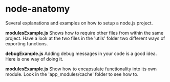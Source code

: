 node-anatomy
============

Several explanations and examples on how to setup a node.js project.

__modulesExample.js__
Shows how to require other files from within the same project. Have a look at the two files in the 'utils' folder two different ways of exporting functions.

__debugExample.js__
Adding debug messages in your code is a good idea. Here is one way of doing it.

__modulesExample.js__
Show how to encapsulate functionality into its own module. Look in the 'app_modules/cache' folder to see how to.

